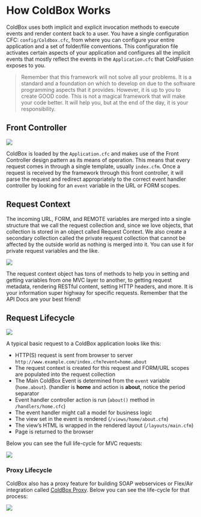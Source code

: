 # How ColdBox Works

ColdBox uses both implicit and explicit invocation methods to execute events and render content back to a user. You have a single configuration CFC: `config/Coldbox.cfc`, from where you can configure your entire application and a set of folder/file conventions. This configuration file activates certain aspects of your application and configures all the implicit events that mostly reflect the events in the `Application.cfc` that ColdFusion exposes to you.

> Remember that this framework will not solve all your problems. It is a standard and a foundation on which to develop on due to the software programming aspects that it provides. However, it is up to you to create GOOD code. This is not a magical framework that will make your code better. It will help you, but at the end of the day, it is your responsibility.

## Front Controller

![](https://github.com/ortus/coldbox-platform-documentation/tree/24d3f3d16693b36ca41bf5ce0329c6ff33316ef0/images/ColdBoxSimpleMVC.png)

ColdBox is loaded by the `Application.cfc` and makes use of the Front Controller design pattern as its means of operation. This means that every request comes in through a single template, usually `index.cfm`. Once a request is received by the framework through this front controller, it will parse the request and redirect appropriately to the correct event handler controller by looking for an `event` variable in the URL or FORM scopes.

## Request Context

The incoming URL, FORM, and REMOTE variables are merged into a single structure that we call the request collection and, since we love objects, that collection is stored in an object called Request Context. We also create a secondary collection called the private request collection that cannot be affected by the outside world as nothing is merged into it. You can use it for private request variables and the like.

![](https://github.com/ortus/coldbox-platform-documentation/tree/24d3f3d16693b36ca41bf5ce0329c6ff33316ef0/images/RequestCollectionDataBus.jpg)

The request context object has tons of methods to help you in setting and getting variables from one MVC layer to another, to getting request metadata, rendering RESTful content, setting HTTP headers, and more. It is your information super highway for specific requests. Remember that the API Docs are your best friend!

## Request Lifecycle

![](https://github.com/ortus/coldbox-platform-documentation/tree/24d3f3d16693b36ca41bf5ce0329c6ff33316ef0/images/request-lifecycle.png)

A typical basic request to a ColdBox application looks like this:

* HTTP\(S\) request is sent from browser to server `http://www.example.com/index.cfm?event=home.about`
* The request context is created for this request and FORM/URL scopes are populated into the request collection
* The Main ColdBox Event is determined from the `event` variable \(`home.about`\). \(handler is **home** and action is **about**, notice the period separator
* Event handler controller action is run \(`about()` method in `/handlers/home.cfc`\)
* The event handler might call a model for business logic
* The view set in the event is rendered \(`/views/home/about.cfm`\)
* The view’s HTML is wrapped in the rendered layout \(`/layouts/main.cfm`\)
* Page is returned to the browser

Below you can see the full life-cycle for MVC requests:

![](https://github.com/ortus/coldbox-platform-documentation/tree/24d3f3d16693b36ca41bf5ce0329c6ff33316ef0/images/ColdBoxLifecycles.jpg)

### Proxy Lifecycle

ColdBox also has a proxy feature for building SOAP webservices or Flex/Air integration called [ColdBox Proxy](../../digging-deeper/coldbox-proxy/). Below you can see the life-cycle for that process:

![](https://github.com/ortus/coldbox-platform-documentation/tree/24d3f3d16693b36ca41bf5ce0329c6ff33316ef0/images/ColdBoxLifecyclesProxy.jpg)

